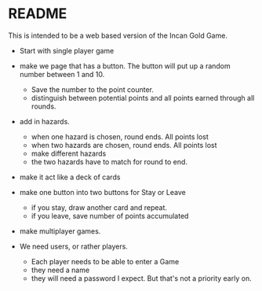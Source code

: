 # README

This is intended to be a web based version of the Incan Gold Game.


- Start with single player game
- make we page that has a button. The button will put up a random number between 1 and 10.
  - Save the number to the point counter.
  - distinguish between potential points and all points earned through all rounds.
- add in hazards.
  - when one hazard is chosen, round ends. All points lost
  - when two hazards are chosen,  round ends. All points lost
  - make different hazards
  - the two hazards have to match for round to end.
- make it act like a deck of cards  

- make one button into two buttons for Stay or Leave  
  - if you stay, draw another card and repeat.
  - if you leave, save number of points accumulated


- make multiplayer games.
- We need users, or rather players.
  - Each player needs to be able to enter a Game
  - they need a name
  - they will need a password I expect. But that's not a priority early on.
